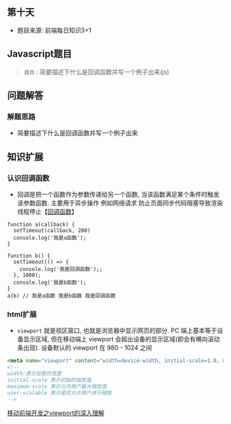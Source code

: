 ## 第十天

* 题目来源: 前端每日知识3+1

## Javascript题目

> `题目` :  简要描述下什么是回调函数并写一个例子出来(js)

## 问题解答

### 解题思路

* 简要描述下什么是回调函数并写一个例子出来

## 知识扩展

### 认识回调函数

* 回调是把一个函数作为参数传递给另一个函数, 当该函数满足某个条件时触发该参数函数. 主要用于异步操作 例如网络请求 防止页面同步代码阻塞导致渲染线程停止【[回调函数](https://blog.csdn.net/llzhang_fly/article/details/104933969)】

```JS
function a(callback) {
  setTimeout(callback, 200)
  console.log('我是a函数');
}

function b() {
  setTimeout(() => {
    console.log('我是回调函数');;
  }, 1000);
  console.log('我是b函数');
}
a(b) // 我是a函数 我是b函数 我是回调函数
```

### html扩展

* `viewport` 就是视区窗口, 也就是浏览器中显示网页的部分. PC 端上基本等于设备显示区域, 但在移动端上 viewport 会超出设备的显示区域(即会有横向滚动条出现). 设备默认的 viewport 在 980 - 1024 之间

```html
<meta name="viewport" content="width=device-width, initial-scale=1.0, maximum-scale=1.0, user-scalable=0">
<!--
width:表示视窗的宽度
initial-scale 表示初始的缩放值
maximum-scale 表示允许用户最大缩放值
user-scalable 表示是否允许用户进行缩放
-->
```

[移动前端开发之viewport的深入理解](移动前端开发之viewport的深入理解)
